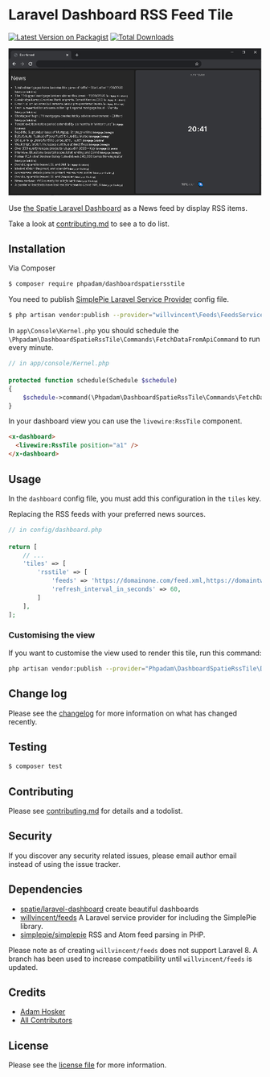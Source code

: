 # Laravel Dashboard RSS Feed Tile

[![Latest Version on Packagist][ico-version]][link-packagist]
[![Total Downloads][ico-downloads]][link-packagist]

![Preview](docs/example.png)

Use [the Spatie Laravel Dashboard](https://docs.spatie.be/laravel-dashboard) as a News feed by display RSS items.

Take a look at [contributing.md](contributing.md) to see a to do list.

## Installation

Via Composer

``` bash
$ composer require phpadam/dashboardspatiersstile
```

You need to publish [SimplePie Laravel Service Provider](https://github.com/willvincent/Feeds) config file.

``` bash
$ php artisan vendor:publish --provider="willvincent\Feeds\FeedsServiceProvider"
```

In `app\Console\Kernel.php` you should schedule the `\Phpadam\DashboardSpatieRssTile\Commands\FetchDataFromApiCommand` to run every minute.

```php
// in app/console/Kernel.php

protected function schedule(Schedule $schedule)
{
    $schedule->command(\Phpadam\DashboardSpatieRssTile\Commands\FetchDataFromApiCommand::class)->everyMinute();
}
```

In your dashboard view you can use the `livewire:RssTile` component.

```html
<x-dashboard>
  <livewire:RssTile position="a1" />
</x-dashboard>
```

## Usage

In the `dashboard` config file, you must add this configuration in the `tiles` key.

Replacing the RSS feeds with your preferred news sources.

```php
// in config/dashboard.php

return [
    // ...
    'tiles' => [
        'rsstile' => [
            'feeds' => 'https://domainone.com/feed.xml,https://domaintwo.com/feed.xml',
            'refresh_interval_in_seconds' => 60,
        ]
    ],
];
```


### Customising the view

If you want to customise the view used to render this tile, run this command:

```bash
php artisan vendor:publish --provider="Phpadam\DashboardSpatieRssTile\DashboardSpatieRssTileServiceProvider" --tag="DashboardSpatieRssTile-views"
```


## Change log

Please see the [changelog](changelog.md) for more information on what has changed recently.

## Testing

``` bash
$ composer test
```

## Contributing

Please see [contributing.md](contributing.md) for details and a todolist.

## Security

If you discover any security related issues, please email author email instead of using the issue tracker.

## Dependencies
- [spatie/laravel-dashboard](https://github.com/spatie/laravel-dashboard) create beautiful dashboards
- [willvincent/feeds](https://github.com/willvincent/feeds/) A Laravel service provider for including the SimplePie library.
- [simplepie/simplepie](https://github.com/simplepie/simplepie) RSS and Atom feed parsing in PHP.

Please note as of creating `willvincent/feeds` does not support Laravel 8. A branch has been used to increase compatibility until `willvincent/feeds` is updated.

## Credits

- [Adam Hosker][link-author]
- [All Contributors][link-contributors]

## License

Please see the [license file](license.md) for more information.

[ico-version]: https://img.shields.io/packagist/v/phpadam/dashboardspatiersstile.svg?style=flat-square
[ico-downloads]: https://img.shields.io/packagist/dt/phpadam/dashboardspatiersstile.svg?style=flat-square

[link-packagist]: https://packagist.org/packages/phpadam/dashboardspatiersstile
[link-author]: https://github.com/phpadam
[link-contributors]: ../../contributors
